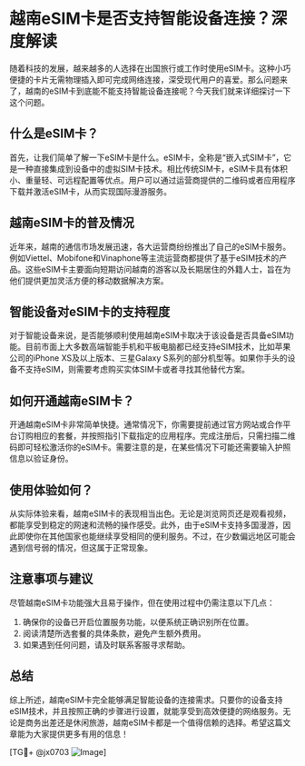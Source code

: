 # 越南eSIM卡是否支持智能设备连接？深度解读

随着科技的发展，越来越多的人选择在出国旅行或工作时使用eSIM卡。这种小巧便捷的卡片无需物理插入即可完成网络连接，深受现代用户的喜爱。那么问题来了，越南的eSIM卡到底能不能支持智能设备连接呢？今天我们就来详细探讨一下这个问题。

## 什么是eSIM卡？

首先，让我们简单了解一下eSIM卡是什么。eSIM卡，全称是“嵌入式SIM卡”，它是一种直接集成到设备中的虚拟SIM卡技术。相比传统SIM卡，eSIM卡具有体积小、重量轻、可远程配置等优点。用户可以通过运营商提供的二维码或者应用程序下载并激活eSIM卡，从而实现国际漫游服务。

## 越南eSIM卡的普及情况

近年来，越南的通信市场发展迅速，各大运营商纷纷推出了自己的eSIM卡服务。例如Viettel、Mobifone和Vinaphone等主流运营商都提供了基于eSIM技术的产品。这些eSIM卡主要面向短期访问越南的游客以及长期居住的外籍人士，旨在为他们提供更加灵活方便的移动数据解决方案。

## 智能设备对eSIM卡的支持程度

对于智能设备来说，是否能够顺利使用越南eSIM卡取决于该设备是否具备eSIM功能。目前市面上大多数高端智能手机和平板电脑都已经支持eSIM技术，比如苹果公司的iPhone XS及以上版本、三星Galaxy S系列的部分机型等。如果你手头的设备不支持eSIM，则需要考虑购买实体SIM卡或者寻找其他替代方案。

## 如何开通越南eSIM卡？

开通越南eSIM卡非常简单快捷。通常情况下，你需要提前通过官方网站或合作平台订购相应的套餐，并按照指引下载指定的应用程序。完成注册后，只需扫描二维码即可轻松激活你的eSIM卡。需要注意的是，在某些情况下可能还需要输入护照信息以验证身份。

## 使用体验如何？

从实际体验来看，越南eSIM卡的表现相当出色。无论是浏览网页还是观看视频，都能享受到稳定的网速和流畅的操作感受。此外，由于eSIM卡支持多国漫游，因此即使你在其他国家也能继续享受相同的便利服务。不过，在少数偏远地区可能会遇到信号弱的情况，但这属于正常现象。

## 注意事项与建议

尽管越南eSIM卡功能强大且易于操作，但在使用过程中仍需注意以下几点：
1. 确保你的设备已开启位置服务功能，以便系统正确识别所在位置。
2. 阅读清楚所选套餐的具体条款，避免产生额外费用。
3. 如果遇到任何问题，请及时联系客服寻求帮助。

## 总结

综上所述，越南eSIM卡完全能够满足智能设备的连接需求。只要你的设备支持eSIM技术，并且按照正确的步骤进行设置，就能享受到高效便捷的网络服务。无论是商务出差还是休闲旅游，越南eSIM卡都是一个值得信赖的选择。希望这篇文章能为大家提供更多有用的信息！

[TG💪+ @jx0703 ![Image](https://github.com/user-attachments/assets/dbca1d08-cadb-493c-b0ec-ad6f7a83f270)]